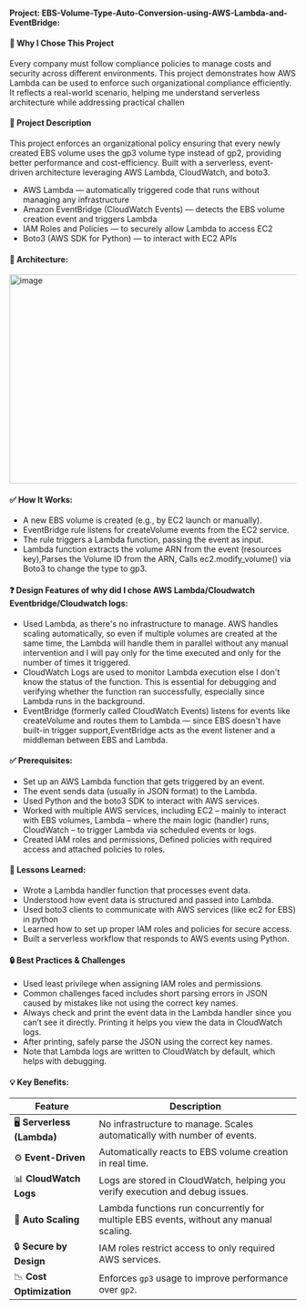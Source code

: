 #### Project: EBS-Volume-Type-Auto-Conversion-using-AWS-Lambda-and-EventBridge:
#### 🎯 Why I Chose This Project
Every company must follow compliance policies to manage costs and security across different environments. This project demonstrates how AWS Lambda can be used to enforce such organizational compliance efficiently. It reflects a real-world scenario, helping me understand serverless architecture while addressing practical challen

#### 📘 Project Description
This project enforces an organizational policy ensuring that every newly created EBS volume uses the gp3 volume type instead of gp2, providing better performance and cost-efficiency. Built with a serverless, event-driven architecture leveraging AWS Lambda, CloudWatch, and boto3.
- AWS Lambda — automatically triggered code that runs without managing any infrastructure
- Amazon EventBridge (CloudWatch Events) — detects the EBS volume creation event and triggers Lambda
- IAM Roles and Policies — to securely allow Lambda to access EC2
- Boto3 (AWS SDK for Python) — to interact with EC2 APIs

#### 🧱 Architecture:
<img width="521" height="367" alt="image" src="https://github.com/user-attachments/assets/31adb70e-164c-463f-b337-2ae3881485c4" />

#### ✅ How It Works:
- A new EBS volume is created (e.g., by EC2 launch or manually).
- EventBridge rule listens for createVolume events from the EC2 service.
- The rule triggers a Lambda function, passing the event as input.
- Lambda function extracts the volume ARN from the event (resources key),Parses the Volume ID from the ARN, Calls ec2.modify_volume() via Boto3 to change the type to gp3.

#### ❓ Design Features of why did I chose AWS Lambda/Cloudwatch Eventbridge/Cloudwatch logs:
- Used Lambda, as there's no infrastructure to manage. AWS handles scaling automatically, so even if multiple volumes are created at the same time, the Lambda will
  handle  them in parallel without any manual intervention and I will pay only for the time executed and only for the number of times it triggered.
- CloudWatch Logs are used to monitor Lambda execution else I don't know the status of the function. This is essential for debugging and verifying whether the function
  ran   successfully, especially since Lambda runs in the background.
- EventBridge (formerly called CloudWatch Events) listens for events like createVolume and routes them to Lambda — since EBS doesn't have built-in trigger
  support,EventBridge acts as the event listener and a middleman between EBS and Lambda.

#### ✅ Prerequisites:
- Set up an AWS Lambda function that gets triggered by an event.
- The event sends data (usually in JSON format) to the Lambda.
- Used Python and the boto3 SDK to interact with AWS services.
- Worked with multiple AWS services, including EC2 – mainly to interact with EBS volumes, Lambda – where the main logic (handler) runs, CloudWatch – to trigger Lambda
  via scheduled events or logs.
- Created IAM roles and permissions, Defined policies with required access and attached policies to roles.

#### 🧠 Lessons Learned:
- Wrote a Lambda handler function that processes event data.
- Understood how event data is structured and passed into Lambda.
- Used boto3 clients to communicate with AWS services (like ec2 for EBS) in python
- Learned how to set up proper IAM roles and policies for secure access.
- Built a serverless workflow that responds to AWS events using Python.

#### 🔒 Best Practices & Challenges
- Used least privilege when assigning IAM roles and permissions.
- Common challenges faced includes short parsing errors in JSON caused by mistakes like not using the correct key names.
- Always check and print the event data in the Lambda handler since you can’t see it directly. Printing it helps you view the data in CloudWatch logs.
- After printing, safely parse the JSON using the correct key names.
- Note that Lambda logs are written to CloudWatch by default, which helps with debugging.

#### 💡 Key Benefits:
 | Feature                     | Description                                                                            |
 | --------------------------- | -------------------------------------------------------------------------------------- |
 | 🖥️ **Serverless (Lambda)**  | No infrastructure to manage. Scales automatically with number of events.               |
 | ⚙️ **Event-Driven**         | Automatically reacts to EBS volume creation in real time.                              |
 | 📊 **CloudWatch Logs**      | Logs are stored in CloudWatch, helping you verify execution and debug issues.          |
 | 🔁 **Auto Scaling**         | Lambda functions run concurrently for multiple EBS events, without any manual scaling. |
 | 🔒 **Secure by Design**     | IAM roles restrict access to only required AWS services.                               |
 | 📉 **Cost Optimization**    | Enforces `gp3` usage to improve performance over `gp2`.                                |

